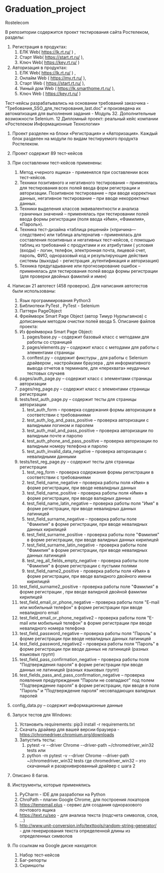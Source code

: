 # Graduation_project
Rostelecom

В репозитории содержится проект тестирования сайта Ростелеком, разделы:
1.	Регистрация в продуктах:
    1.	ЕЛК Web( https://lk.rt.ru/ ) , 
    2.	Старт Web( https://start.rt.ru/ ), 
    3.	Ключ Web( https://key.rt.ru/ )
2.	Авторизация в продуктах:
    1.	ЕЛК Web( https://lk.rt.ru/ ) , 
    2.	Онлайм Web ( https://my.rt.ru/ ),
    3.	Старт Web ( https://start.rt.ru/ ), 
    4.	Умный дом Web ( https://lk.smarthome.rt.ru/ ), 
    5.	 Ключ Web ( https://key.rt.ru/ )
   
Тест-кейсы разрабатывались на основании требований заказчика - “Требования_SSO_для_тестирования_last.doc” и произведена их автоматизация для выполнения задания - Модуль 32. Дополнительные возможности Selenium. 12 Дипломный проект: реальный кейс компании «Ростелеком Информационные Технологии» 

1.	Проект разделен на блоки «Регистрация» и «Авторизация». 
    Каждый блок разделен на модули по видам тестируемого продукта Ростелеком.

2.	Проект содержит 89 тест-кейсов 

3.	При составлении тест-кейсов применены:
    1.	Метод «черного ящика» - применялся при составлении всех тест-кейсов. 
    2.	Техники позитивного и негативного тестирования – применялась для тестирования всех полей ввода форм регистрации         и авторизации. Позитивное тестирование – при вводе корректных данных, негативное тестирование – при вводе               некорректных данных.
    3.	Техники выделения классов эквивалентности и анализа граничных значений – применялась при тестировании полей             ввода формы регистрации (поля ввода «Имя», «Фамилия», «Пароль»).
    4.	Техника тест-дизайна «таблица решений» («причина—следствие») или таблица альтернатив – применялась для                 составления позитивных и негативных тест-кейсов,  с помощью таблиц из требований с продуктами и их атрибутами (         условия (входы) - логин, телефон, электронная почта, лицевой счет, пароль, ФИО, одноразовый код и                       результирующие действия системы (выходы) - регистрация ,аутентификация и авторизация)
    5.	Техника предугадывание или прогнозирование ошибок – применялась для тестирования полей ввода формы регистрации        (для проверки двойных фамилий и имен)

4.	Написан 21 автотест (458 проверок). 
    Для написания автотестов были использованы:
    1.	Язык программирования Python3
    2.	Библиотеки PyTest , PyTest - Selenium
    3.	Паттерн PageObject
    4.	Фреймворк Smart Page Object (автор Тимур Нурлыгаянов) с дописанным методом очистки полей ввода                5.	Описание файлов проекта:
    1.	Из фреймворка Smart Page Object:
        1.	pages/base.py – содержит базовый класс с методами для работы со страницей 
        2.	pages/elements.py – содержит класс с методами для работы с элементами страницы
        3.	conftest.py – содержит фикстуры , для работы с Selenium драйвером , настройками браузера , для                         информативного вывода отчетов в терминале, для «перехвата» неудачных тестовых случаев
    2.	pages/auth_page.py – содержит класс с элементами страницы авторизации
    3.	pages/reg_page.py – содержит класс с элементами страницы регистрации
    4.	tests/test_auth_page.py – содержит тесты для страницы авторизации
        1.	test_auth_form – проверка содержания формы авторизации в соответствии с требованиями
        2.	test_auth_log_and_pass_positive – проверка авторизации с валидными логином и паролем
        3.	test_auth_mail_and_pass_positive – проверка авторизации по валидным почте и паролю
        4.	test_auth_phone_and_pass_positive – проверка авторизации по валидным номеру телефона и паролю
        5.	test_auth_invalid_data_negative – проверка авторизации с невалидными данными
    5.  tests/test_reg_page.py – содержит тесты для страницы регистрации
        1.	test_reg_form - проверка содержания формы регистрации в соответствии с требованиями
        2.	test_field_name_negative – проверка работы поля «Имя» в форме регистрации, при вводе невалидных данных
        3.	test_field_name_positive - проверка работы поля «Имя» в форме регистрации, при вводе валидных данных
        4.	test_field_name_latin_negative – проверка работы поля "Имя" в форме регистрации, при вводе невалидных                   данных латиницей
        5.	test_field_surname_negative – проверка работы поле "Фамилия" в форме регистрации, при вводе невалидных                 данных кирилицей
        6.	test_field_surname_positive - проверка работы поле "Фамилия" в форме регистрации, при вводе валидных данных             кирилицей
        7.	test_field_surname_latin_negative - проверка работы поле "Фамилия" в форме регистрации, при вводе                       невалидных данных латиницей
        8.	test_reg_all_fields_empty_negative - проверка работы поле "Фамилия" в форме регистрации с пустыми полями
        9.	test_field_name2_positive - проверка работы поля «Имя» в форме регистрации, при вводе валидного двойного               имени кирилицей
       10.	test_field_surname2_positive - проверка работы поле "Фамилия" в форме регистрации , при вводе валидной                 двойной фамилии кирилицей
       11.	test_field_email_or_phone_negative – проверка работы поля "E-mail или мобильный телефон" в форме                       регистрации при вводе невалидного email
       12.	test_field_email_or_phone_negative2 – проверка работы поля "E-mail или мобильный телефон" в форме                       регистрации при вводе невалидного номера телефона
       13.	test_field_password_negative – проверка работы поля "Пароль" в форме регистрации при вводе невалидных                   данных латиницей
       14.	test_field_password_negative2 – проверка работы поля "Пароль" в форме регистрации при вводе данных не                   латиницей (разных языковых групп)
       15.	test_field_pass_confirmation_negative – проверка работы поля "Подтверждения пароля" в форме регистрации при             вводе данных не латиницей (разных языковых групп)
       16.	test_fields_pass_and_pass_confirmation_negative – проверка появления предупреждения "Пароли не совпадают"               под полем "Подтверждение пароля" в форме регистрации, при вводе в поля "Пароль" и "Подтверждение пароля"               несовпадающих валидных паролей
   6.	config_data.py – содержит информационные данные
   
5.	Запуск тестов для Windows:
    1.	Установить requirements: pip3 install -r requirements.txt
    2.	Скачать драйвер для вашей версии браузера - https://chromedriver.chromium.org/downloads
    3.	Запустить тесты: 
        1.	pytest -v --driver Chrome --driver-path ~/chromedriver_win32 tests
        или
        2.	python -m pytest -v --driver Chrome --driver-path ~/chromedriver_win32 tests
        где chromedriver_win32 – это скачанный и разархивированный драйвер с шага 2 

6.	Описано 8 багов.

7.	Инструменты, которые применялись
    1.	PyCharm - IDE для разработки на Python
    2.	ChroPath – плагин Google Chrome, для построения локаторов
    3.	https://tempmail.plus - сервис для создания одноразового почтового ящика
    4.	https://text.ru/seo - для анализа текста (подсчета символов, слов, …)
    5.	http://www.unit-conversion.info/texttools/random-string-generator/ - для генерирования текста определенной             длины из определенных символов

8.	По ссылкам на Google диске находятся:
    1.	Набор тест-кейсов
    2.	Баг-репорты
    3.	Скриншоты

